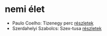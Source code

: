 # nemi élet

- Paulo Coelho: Tizenegy perc [részletek](../_details/Paulo%20Coelho.md#id_263)
- Szerdahelyi Szabolcs: Szex-tusa [részletek](../_details/Szerdahelyi%20Szabolcs.md#id_903)